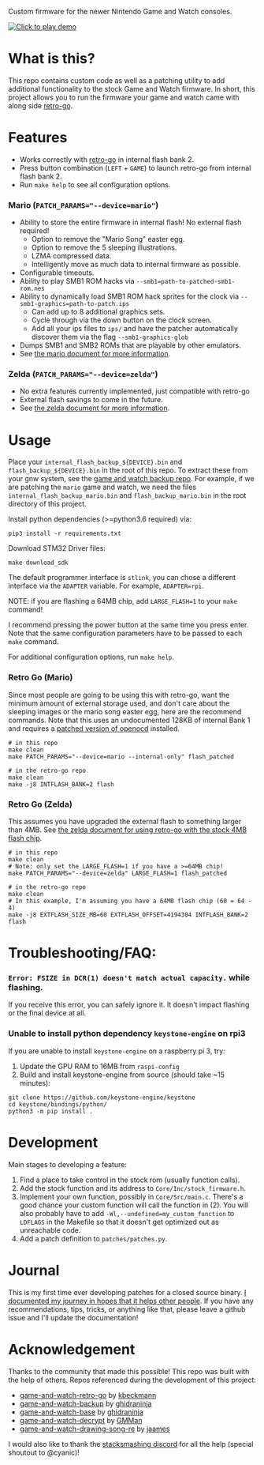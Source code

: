 Custom firmware for the newer Nintendo Game and Watch consoles.

[![Click to play demo](https://i.imgur.com/IxgAVsj.jpeg)](https://gfycat.com/untriedmajesticafricancivet)


# What is this?
This repo contains custom code as well as a patching utility to add additional functionality to the stock Game and Watch firmware. In short, this project allows you to run the firmware your game and watch came with along side [retro-go](https://github.com/kbeckmann/game-and-watch-retro-go).


# Features
* Works correctly with [retro-go](https://github.com/kbeckmann/game-and-watch-retro-go) in internal flash bank 2.
* Press button combination (`LEFT` + `GAME`) to launch retro-go from internal flash bank 2.
* Run `make help` to see all configuration options.

### Mario (`PATCH_PARAMS="--device=mario"`)
* Ability to store the entire firmware in internal flash! No external flash required!
    * Option to remove the "Mario Song" easter egg.
    * Option to remove the 5 sleeping illustrations.
    * LZMA compressed data.
    * Intelligently move as much data to internal firmware as possible.
* Configurable timeouts.
* Ability to play SMB1 ROM hacks via `--smb1=path-to-patched-smb1-rom.nes`
* Ability to dynamically load SMB1 ROM hack sprites for the clock via `--smb1-graphics=path-to-patch.ips`
    * Can add up to 8 additional graphics sets.
    * Cycle through via the down button on the clock screen.
    * Add all your ips files to `ips/` and have the patcher automatically discover them via the flag `--smb1-graphics-glob`
* Dumps SMB1 and SMB2 ROMs that are playable by other emulators.
* See [the mario document for more information](docs/mario.md).

### Zelda (`PATCH_PARAMS="--device=zelda"`)
* No extra features currently implemented, just compatible with retro-go
* External flash savings to come in the future.
* See [the zelda document for more information](docs/zelda.md).

# Usage
Place your `internal_flash_backup_${DEVICE}.bin` and `flash_backup_${DEVICE}.bin` in the root of this
repo. To extract these from your gnw system, see the [game and watch backup repo](https://github.com/ghidraninja/game-and-watch-backup).
For example, if we are patching the `mario` game and watch, we need the files
`internal_flash_backup_mario.bin` and `flash_backup_mario.bin` in the root
directory of this project.

Install python dependencies (>=python3.6 required) via:

```
pip3 install -r requirements.txt
```

Download STM32 Driver files:

```
make download_sdk
```

The default programmer interface is `stlink`, you can chose a different interface via the `ADAPTER` variable. For example, `ADAPTER=rpi`.

NOTE: if you are flashing a 64MB chip, add `LARGE_FLASH=1` to your `make` command!

I recommend pressing the power button at the same time you press enter. Note that the same configuration parameters have to be passed to each `make` command.

For additional configuration options, run `make help`.


### Retro Go (Mario)
Since most people are going to be using this with retro-go, want the minimum amount of external storage used, and don't care about the sleeping images or the mario song easter egg, here are the recommend commands. Note that this uses an undocumented 128KB of internal Bank 1 and requires a [patched version of openocd](https://github.com/kbeckmann/ubuntu-openocd-git-builder) installed.

```
# in this repo
make clean
make PATCH_PARAMS="--device=mario --internal-only" flash_patched

# in the retro-go repo
make clean
make -j8 INTFLASH_BANK=2 flash
```

### Retro Go (Zelda)

This assumes you have upgraded the external flash to something larger than 4MB. See  [the zelda document for using retro-go with the stock 4MB flash chip](docs/zelda.md).

```
# in this repo
make clean
# Note: only set the LARGE_FLASH=1 if you have a >=64MB chip!
make PATCH_PARAMS="--device=zelda" LARGE_FLASH=1 flash_patched

# in the retro-go repo
make clean
# In this example, I'm assuming you have a 64MB flash chip (60 = 64 - 4)
make -j8 EXTFLASH_SIZE_MB=60 EXTFLASH_OFFSET=4194304 INTFLASH_BANK=2 flash
```



# Troubleshooting/FAQ:

### `Error: FSIZE in DCR(1) doesn't match actual capacity.` while flashing.
If you receive this error, you can safely ignore it. It doesn't impact flashing or the final device at all.

### Unable to install python dependency `keystone-engine` on rpi3
If you are unable to install `keystone-engine` on a raspberry pi 3, try:
1. Update the GPU RAM to 16MB from `raspi-config`
2. Build and install keystone-engine from source (should take ~15 minutes):
```
git clone https://github.com/keystone-engine/keystone
cd keystone/bindings/python/
python3 -m pip install .
```

# Development
Main stages to developing a feature:
1. Find a place to take control in the stock rom (usually function calls).
2. Add the stock function and its address to `Core/Inc/stock_firmware.h`.
3. Implement your own function, possibly in `Core/Src/main.c`. There's a good chance your custom function will call the function in (2). You will also probably have to add `-Wl,--undefined=my_custom_function` to `LDFLAGS` in the Makefile so that it doesn't get optimized out as unreachable code.
4. Add a patch definition to `patches/patches.py`.

# Journal
This is my first time ever developing patches for a closed source binary. [I documented my journey in hopes that it helps other people](docs/journal.md). If you have any recommendations, tips, tricks, or anything like that, please leave a github issue and I'll update the documentation!

# Acknowledgement

Thanks to the community that made this possible! This repo was built with the help of others. Repos referenced during the development of this project:

* [game-and-watch-retro-go](https://github.com/kbeckmann/game-and-watch-retro-go) by [kbeckmann](https://github.com/kbeckmann)
* [game-and-watch-backup](https://github.com/ghidraninja/game-and-watch-backup) by [ghidraninja](https://github.com/ghidraninja)
* [game-and-watch-base](https://github.com/ghidraninja/game-and-watch-base) by [ghidraninja](https://github.com/ghidraninja)
* [game-and-watch-decrypt](https://github.com/GMMan/game-and-watch-decrypt) by [GMMan](https://github.com/GMMan)
* [game-and-watch-drawing-song-re](https://github.com/jaames/game-and-watch-drawing-song-re/) by [jaames](https://github.com/jaames)

I would also like to thank the [stacksmashing discord](https://discord.gg/zBN3ex8v4p) for all the help (special shoutout to @cyanic)!

